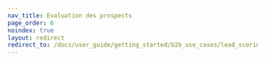 ```yaml
---
nav_title: Evaluation des prospects
page_order: 6
noindex: true
layout: redirect
redirect_to: /docs/user_guide/getting_started/b2b_use_cases/lead_scoring/
---
```

